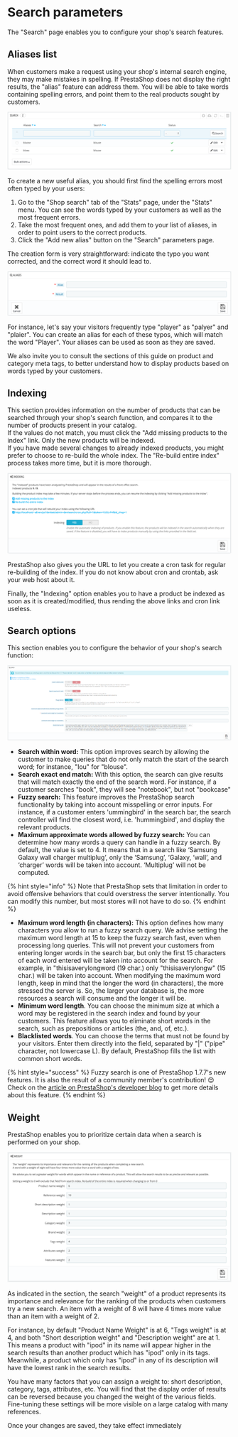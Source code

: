 # Search parameters

The "Search" page enables you to configure your shop's search features.

## Aliases list <a id="Searchparameters-Aliaseslist"></a>

When customers make a request using your shop's internal search engine, they may make mistakes in spelling. If PrestaShop does not display the right results, the "alias" feature can address them. You will be able to take words containing spelling errors, and point them to the real products sought by customers.

![](../../../../.gitbook/assets/45580489%20%284%29%20%284%29%20%284%29.png)

To create a new useful alias, you should first find the spelling errors most often typed by your users:

1. Go to the "Shop search" tab of the "Stats" page, under the "Stats" menu. You can see the words typed by your customers as well as the most frequent errors.
2. Take the most frequent ones, and add them to your list of aliases, in order to point users to the correct products.
3. Click the "Add new alias" button on the "Search" parameters page.

The creation form is very straightforward: indicate the typo you want corrected, and the correct word it should lead to.

![](../../../../.gitbook/assets/45580490%20%284%29%20%282%29%20%283%29.png)

For instance, let's say your visitors frequently type "player" as "palyer" and "plaier". You can create an alias for each of these typos, which will match the word "Player". Your aliases can be used as soon as they are saved.

We also invite you to consult the sections of this guide on product and category meta tags, to better understand how to display products based on words typed by your customers. 

## Indexing <a id="Searchparameters-Indexing"></a>

This section provides information on the number of products that can be searched through your shop's search function, and compares it to the number of products present in your catalog.   
If the values do not match, you must click the "Add missing products to the index" link. Only the new products will be indexed.  
If you have made several changes to already indexed products, you might prefer to choose to re-build the whole index. The "Re-build entire index" process takes more time, but it is more thorough.

![](../../../../.gitbook/assets/45580491%20%284%29%20%283%29%20%281%29.png)

PrestaShop also gives you the URL to let you create a cron task for regular re-building of the index. If you do not know about cron and crontab, ask your web host about it.

Finally, the "Indexing" option enables you to have a product be indexed as soon as it is created/modified, thus rending the above links and cron link useless.

## Search options <a id="Searchparameters-Searchoptions"></a>

This section enables you to configure the behavior of your shop's search function:

![](../../../../.gitbook/assets/image%20%2820%29.png)

* **Search within word:** This option improves search by allowing the customer to make queries that do not only match the start of the search word; for instance, "lou" for "blouse".
* **Search exact end match:** With this option, the search can give results that will match exactly the end of the search word. For instance, if a customer searches "book", they will see "notebook", but not "bookcase"
* **Fuzzy search:** This feature improves the PrestaShop search functionality by taking into account misspelling or error inputs. For instance, if a customer enters 'ummingbird' in the search bar, the search controller will find the closest word, i.e. 'hummingbird', and display the relevant products.
* **Maximum approximate words allowed by fuzzy search:** You can determine how many words a query can handle in a fuzzy search. By default, the value is set to 4. It means that in a search like ‘Samsung Galaxy wall charger multiplug’, only the ‘Samsung’, ‘Galaxy, ‘wall’, and ‘charger’ words will be taken into account. ‘Multiplug’ will not be computed. 

{% hint style="info" %}
Note that PrestaShop sets that limitation in order to avoid offensive behaviors that could overstress the server intentionally. You can modify this number, but most stores will not have to do so.
{% endhint %}

* **Maximum word length \(in characters\):** This option defines how many characters you allow to run a fuzzy search query. We advise setting the maximum word length at 15 to keep the fuzzy search fast, even when processing long queries. This will not prevent your customers from entering longer words in the search bar, but only the first 15 characters of each word entered will be taken into account for the search. For example, in "thisisaverylongword \(19 char.\) only "thisisaverylongw" \(15 char.\) will be taken into account. When modifying the maximum word length, keep in mind that the longer the word \(in characters\), the more stressed the server is. So, the larger your database is, the more resources a search will consume and the longer it will be. 
* **Minimum word length**. You can choose the minimum size at which a word may be registered in the search index and found by your customers. This feature allows you to eliminate short words in the search, such as prepositions or articles \(the, and, of, etc.\).
* **Blacklisted words**. You can choose the terms that must not be found by your visitors. Enter them directly into the field, separated by "\|" \("pipe" character, not lowercase L\). By default, PrestaShop fills the list with common short words.

{% hint style="success" %}
Fuzzy search is one of PrestaShop 1.7.7's new features. It is also the result of a community member's contribution! 😍 Check on the [article on PrestaShop's developer blog](https://build.prestashop.com/news/introduction-to-the-fuzzy-search/) to get more details about this feature.
{% endhint %}

## Weight <a id="Searchparameters-Weight"></a>

PrestaShop enables you to prioritize certain data when a search is performed on your shop.

![](../../../../.gitbook/assets/51839994%20%284%29%20%284%29.png)

As indicated in the section, the search "weight" of a product represents its importance and relevance for the ranking of the products when customers try a new search. An item with a weight of 8 will have 4 times more value than an item with a weight of 2.

For instance, by default "Product Name Weight" is at 6, "Tags weight" is at 4, and both "Short description weight" and "Description weight" are at 1. This means a product with "ipod" in its name will appear higher in the search results than another product which has "ipod" only in its tags. Meanwhile, a product which only has "ipod" in any of its description will have the lowest rank in the search results.

You have many factors that you can assign a weight to: short description, category, tags, attributes, etc. You will find that the display order of results can be reversed because you changed the weight of the various fields. Fine-tuning these settings will be more visible on a large catalog with many references.

Once your changes are saved, they take effect immediately

